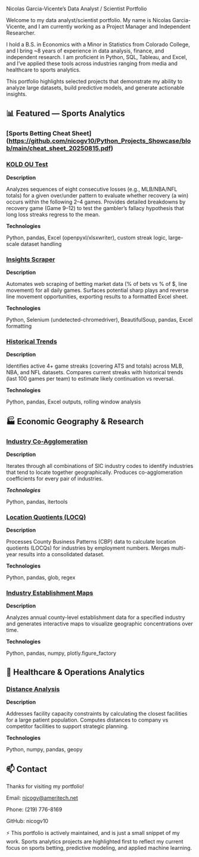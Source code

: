 Nicolas Garcia-Vicente’s Data Analyst / Scientist Portfolio

Welcome to my data analyst/scientist portfolio. My name is Nicolas Garcia-Vicente, and I am currently working as a Project Manager and Independent Researcher.

I hold a B.S. in Economics with a Minor in Statistics from Colorado College, and I bring ~8 years of experience in data analysis, finance, and independent research. I am proficient in Python, SQL, Tableau, and Excel, and I’ve applied these tools across industries ranging from media and healthcare to sports analytics.

This portfolio highlights selected projects that demonstrate my ability to analyze large datasets, build predictive models, and generate actionable insights.

## 📊 Featured — Sports Analytics
### [Sports Betting Cheat Sheet] (https://github.com/nicogv10/Python_Projects_Showcase/blob/main/cheat_sheet_20250815.pdf)

### [KOLD OU Test](./KOLD_OU_Test_github.py)
**Description**

Analyzes sequences of eight consecutive losses (e.g., MLB/NBA/NFL totals) for a given over/under pattern to evaluate whether recovery (a win) occurs within the following 2–4 games. Provides detailed breakdowns by recovery game (Game 9–12) to test the gambler’s fallacy hypothesis that long loss streaks regress to the mean.

**Technologies**

Python, pandas, Excel (openpyxl/xlsxwriter), custom streak logic, large-scale dataset handling

### [Insights Scraper](./Insights_scrape_v7.py)
**Description**

Automates web scraping of betting market data (% of bets vs % of $, line movement) for all daily games. Surfaces potential sharp plays and reverse line movement opportunities, exporting results to a formatted Excel sheet.

**Technologies**

Python, Selenium (undetected-chromedriver), BeautifulSoup, pandas, Excel formatting

### [Historical Trends](./historical_trends_vf3.py)
**Description**

Identifies active 4+ game streaks (covering ATS and totals) across MLB, NBA, and NFL datasets. Compares current streaks with historical trends (last 100 games per team) to estimate likely continuation vs reversal.

**Technologies**

Python, pandas, Excel outputs, rolling window analysis

## 🏭 Economic Geography & Research
### [Industry Co-Agglomeration](./Co-agglomeration.py)
**Description**

Iterates through all combinations of SIC industry codes to identify industries that tend to locate together geographically. Produces co-agglomeration coefficients for every pair of industries.

***Technologies***

Python, pandas, itertools

### [Location Quotients (LOCQ)](./LOCQ_final.py)
**Description**

Processes County Business Patterns (CBP) data to calculate location quotients (LOCQs) for industries by employment numbers. Merges multi-year results into a consolidated dataset.

**Technologies**

Python, pandas, glob, regex

### [Industry Establishment Maps](./estb_maps_final.py)
**Description**

Analyzes annual county-level establishment data for a specified industry and generates interactive maps to visualize geographic concentrations over time.

**Technologies**

Python, pandas, numpy, plotly.figure_factory

## 🏥 Healthcare & Operations Analytics
### [Distance Analysis](./Distance_Analysis_final.py)

**Description**

Addresses facility capacity constraints by calculating the closest facilities for a large patient population. Computes distances to company vs competitor facilities to support strategic planning.

**Technologies**

Python, numpy, pandas, geopy

## 📫 Contact

Thanks for visiting my portfolio!

Email: nicogv@ameritech.net

Phone: (219) 776-8169

GitHub: nicogv10

⚡ This portfolio is actively maintained, and is just a small snippet of my work. Sports analytics projects are highlighted first to reflect my current focus on sports betting, predictive modeling, and applied machine learning.
